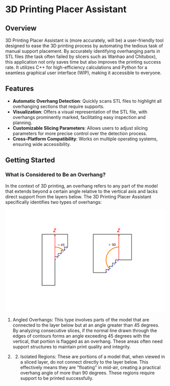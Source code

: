 # 3D Printing Placer Assistant

## Overview
3D Printing Placer Assistant is (more accurately, will be) a user-friendly tool designed to ease the 3D printing process by automating the tedious task of manual support placement. By accurately identifying overhanging parts in STL files (the task often failed by slicers such as Wanhao and Chitubox), this application not only saves time but also improves the printing success rate. It utilizes C++ for high-efficiency calculations and Python for a seamless graphical user interface (WIP), making it accessible to everyone.

## Features
- **Automatic Overhang Detection**: Quickly scans STL files to highlight all overhanging sections that require supports.
- **Visualization**: Offers a visual representation of the STL file, with overhangs prominently marked, facilitating easy inspection and planning.
- **Customizable Slicing Parameters**: Allows users to adjust slicing parameters for more precise control over the detection process.
- **Cross-Platform Compatibility**: Works on multiple operating systems, ensuring wide accessibility.

## Getting Started

### What is Considered to Be an Overhang?

In the context of 3D printing, an overhang refers to any part of the model that extends beyond a certain angle relative to the vertical axis and lacks direct support from the layers below. The 3D Printing Placer Assistant specifically identifies two types of overhangs:

![Overhangs diagram: angled and isolated](Images/overhang-example.svg)

1. Angled Overhangs: This type involves parts of the model that are connected to the layer below but at an angle greater than 45 degrees. By analyzing consecutive slices, if the normal line drawn through the edges of contours forms an angle exceeding 45 degrees with the vertical, that portion is flagged as an overhang. These areas often need support structures to maintain print quality and integrity.

2. 2. Isolated Regions: These are portions of a model that, when viewed in a sliced layer, do not connect directly to the layer below. This effectively means they are "floating" in mid-air, creating a practical overhang angle of more than 90 degrees. These regions require support to be printed successfully.
